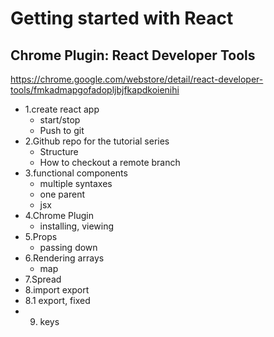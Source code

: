 # Getting started with React

## Chrome Plugin: React Developer Tools

https://chrome.google.com/webstore/detail/react-developer-tools/fmkadmapgofadopljbjfkapdkoienihi

- 1.create react app
  - start/stop
  - Push to git
- 2.Github repo for the tutorial series
  - Structure
  - How to checkout a remote branch
- 3.functional components
  - multiple syntaxes
  - one parent
  - jsx
- 4.Chrome Plugin
  - installing, viewing
- 5.Props
  - passing down
- 6.Rendering arrays
  - map
- 7.Spread
- 8.import export
- 8.1 export, fixed
- 9. keys
